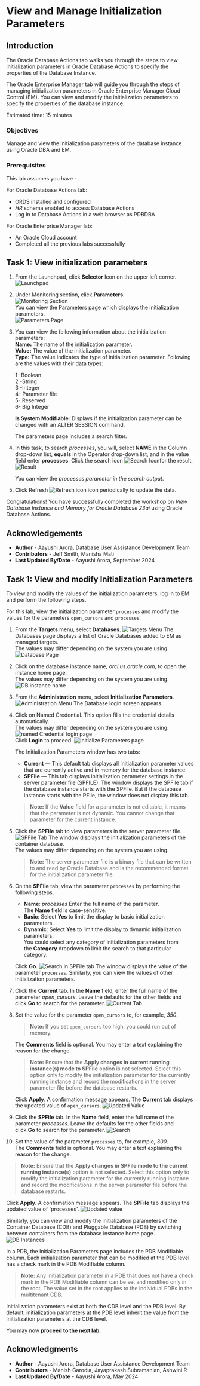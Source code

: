 # View and Manage Initialization Parameters

## Introduction

The Oracle Database Actions tab walks you through the steps to view initialization parameters in Oracle Database Actions to specify the properties of the Database Instance. 

The Oracle Enterprise Manager tab will guide you through the steps of managing initialization parameters in Oracle Enterprise Manager Cloud Control (EM). You can view and modify the initialization parameters to specify the properties of the database instance.

Estimated time: 15 minutes

### Objectives  
Manage and view the initialization parameters of the database instance using Oracle DBA and EM.
  
### Prerequisites

This lab assumes you have -

For Oracle Database Actions lab:

-   ORDS installed and configured
-   *HR* schema enabled to access Database Actions
-   Log in to Database Actions in a web browser as PDBDBA

For Oracle Enterprise Manager lab:

-   An Oracle Cloud account
-   Completed all the previous labs successfully

<if type="dba">

## Task 1: View initialization parameters

1.  From the Launchpad, click **Selector** Icon on the upper left corner.   
    ![Launchpad](./../view-and-manage-initialization-parameters/images/launchpad.png)  
      
2.  Under Monitoring section, click **Parameters**.  
    ![Monitoring Section](./../view-and-manage-initialization-parameters/images/monitoring-section.png)  
    You can view the Parameters page which displays the initialization parameters.   
    ![Parameters Page](./../view-and-manage-initialization-parameters/images/parameters-page.png) 

3.  You can view the following information about the initialization parameters:  
    **Name:** The name of the initialization parameter.  
    **Value:** The value of the initialization parameter.  
    **Type:** The value indicates the type of initialization parameter. Following are the values with their data types:  
      
    1 -Boolean  
    2 -String  
    3 -Integer  
    4- Parameter file  
    5- Reserved  
    6- Big Integer  
      
    **Is System Modifiable:** Displays if the initialization parameter can be changed with an ALTER SESSION command.   
      
    The parameters page includes a search filter.  
      
4.  In this task, to search *processes*, you will, select **NAME** in the Column drop-down list, **equals** in the Operator drop-down list, and in the  value field enter **processes**. 
    Click the search icon ![Search Icon](./../view-and-manage-initialization-parameters/images/search-icon.png)for the result.  
    ![Result](./../view-and-manage-initialization-parameters/images/search-result.png)  
      
    You can view the *processes parameter in the search output*.

5.  Click Refresh ![Refresh icon](./../view-and-manage-initialization-parameters/images/refresh-icon.png) icon periodically to update the data.

Congratulations! You have successfully completed the workshop on *View Database Instance and Memory for Oracle Database 23ai* using Oracle Database Actions.

## Acknowledgements 

-   **Author** - Aayushi Arora, Database User Assistance Development Team
-   **Contributors** - Jeff Smith, Manisha Mati
-   **Last Updated By/Date** - Aayushi Arora, September 2024
</if>

<if type="emcc">

## Task 1: View and modify Initialization Parameters

To view and modify the values of the initialization parameters, log in to EM and perform the following steps. 

For this lab, view the initialization parameter `processes` and modify the values for the parameters `open_cursors` and `processes`.

1.  From the **Targets** menu, select **Databases**.
    ![Targets Menu](./../view-and-manage-initialization-parameters/images/targets-menu.png)
    The Databases page displays a list of Oracle Databases added to EM as managed targets.  
    The values may differ depending on the system you are using.
    ![Database Page](./../view-and-manage-initialization-parameters/images/database-page.png)  
    
2.  Click on the database instance name, *orcl.us.oracle.com*, to open the instance home page.  
    The values may differ depending on the system you are using.
    ![DB instance name](./../view-and-manage-initialization-parameters/images/db-instance-name.png)  
    
3.  From the **Administration** menu, select **Initialization Parameters**.
    ![Administration Menu](./../view-and-manage-initialization-parameters/images/administration-menu.png)
    The Database login screen appears.  
    
4.  Click on Named Credential. This option fills the credential details automatically.  
    The values may differ depending on the system you are using.
    ![named Credential login page](./../view-and-manage-initialization-parameters/images/login-page.png)  
    Click **Login** to proceed.
    ![Initialize Parameters page](./../view-and-manage-initialization-parameters/images/initialize-paramenters-page.png) 

    The Initialization Parameters window has two tabs:

    -   **Current** — This default tab displays all initialization parameter values that are currently active and in memory for the database instance.
    -   **SPFile** — This tab displays initialization parameter settings in the server parameter file (SPFILE). The window displays the SPFile tab if the database instance starts with the SPFile. But if the database instance starts with the PFile, the window does not display this tab.
    
    > **Note:** If the **Value** field for a parameter is not editable, it means that the parameter is not dynamic. You cannot change that parameter for the current instance.  
    
5.  Click the **SPFile** tab to view parameters in the server parameter file.
    ![SPFile Tab](./../view-and-manage-initialization-parameters/images/spfile-tab.png)
    The window displays the initialization parameters of the container database.  
    The values may differ depending on the system you are using.

    > **Note:** The server parameter file is a binary file that can be written to and read by Oracle Database and is the recommended format for the initialization parameter file.  
    
6.  On the **SPFile** tab, view the parameter `processes` by performing the following steps.
    
    -   **Name**: *processes*
        Enter the full name of the parameter. The **Name** field is case-sensitive.
    -   **Basic**: Select **Yes** to limit the display to basic initialization parameters.
    -   **Dynamic**: Select **Yes** to limit the display to dynamic initialization parameters.  
        You could select any category of initialization parameters from the **Category** dropdown to limit the search to that particular category.
    
    Click **Go**.
    ![Search in SPFile tab](./../view-and-manage-initialization-parameters/images/spfile-search.png)
    The window displays the value of the parameter `processes`. Similarly, you can view the values of other initialization parameters.  
      
7.  Click the **Current** tab. In the **Name** field, enter the full name of the parameter *open_cursors*. Leave the defaults for the other fields and click **Go** to search for the parameter.
    ![Current Tab](./../view-and-manage-initialization-parameters/images/current-tab.png)  
    
8.  Set the value for the parameter `open_cursors` to, for example, *350*.  
    > **Note:** If you set `open_cursors` too high, you could run out of memory.  
      
    The **Comments** field is optional. You may enter a text explaining the reason for the change.
    
    > **Note:** Ensure that the **Apply changes in current running instance(s) mode to SPFile** option is not selected. Select this option only to modify the initialization parameter for the currently running instance and record the modifications in the server parameter file before the database restarts.
    
    Click **Apply**. A confirmation message appears. The **Current** tab displays the updated value of `open_cursors`.
    ![Updated Value](./../view-and-manage-initialization-parameters/images/current-updated-value.png)  
    
9.  Click the **SPFile** tab. In the **Name** field, enter the full name of the parameter _processes_. Leave the defaults for the other fields and click **Go** to search for the parameter.
    ![Search](./../view-and-manage-initialization-parameters/images/spfile-search.png)  
      
10.  Set the value of the parameter `processes` to, for example, *300*.  
    The **Comments** field is optional. You may enter a text explaining the reason for the change.

> **Note:** Ensure that the **Apply changes in SPFile mode to the current running instance(s)** option is not selected. Select this option only to modify the initialization parameter for the currently running instance and record the modifications in the server parameter file before the database restarts.

Click **Apply**. A confirmation message appears. The **SPFile** tab displays the updated value of 'processes'.
![Updated value](./../view-and-manage-initialization-parameters/images/spfile-updated-value.png)

Similarly, you can view and modify the initialization parameters of the Container Database (CDB) and Pluggable Database (PDB) by switching between containers from the database instance home page.
![DB Instances](./../view-and-manage-initialization-parameters/images/db-instances.png)

In a PDB, the Initialization Parameters page includes the PDB Modifiable column. Each initialization parameter that can be modified at the PDB level has a check mark in the PDB Modifiable column.

> **Note:** Any initialization parameter in a PDB that does not have a check mark in the PDB Modifiable column can be set and modified only in the root. The value set in the root applies to the individual PDBs in the multitenant CDB.

Initialization parameters exist at both the CDB level and the PDB level. By default, initialization parameters at the PDB level inherit the value from the initialization parameters at the CDB level. 

You may now **proceed to the next lab.**

## Acknowledgments

-   **Author** - Aayushi Arora, Database User Assistance Development Team
-   **Contributors** - Manish Garodia, Jayaprakash Subramanian, Ashwini R
-   **Last Updated By/Date** - Aayushi Arora, May 2024
</if>